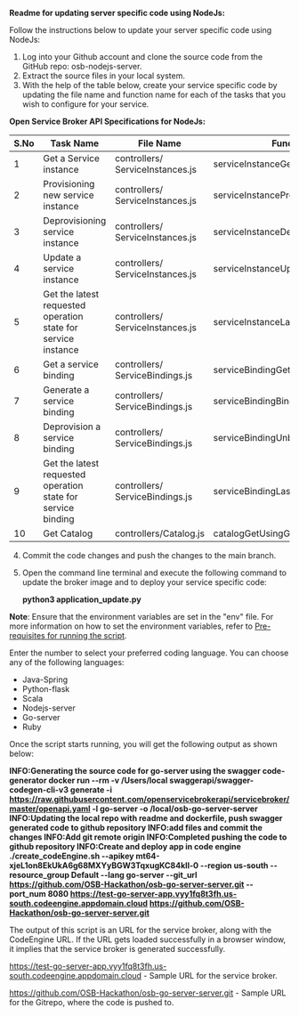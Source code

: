 **Readme for updating server specific code using NodeJs:**

Follow the instructions below to update your server specific code using NodeJs:

1. Log into your Github account and clone the source code from the GitHub repo: osb-nodejs-server.
2. Extract the source files in your local system.
3. With the help of the table below, create your service specific code by updating the file name and function name for each of the tasks that you wish to configure for your service.

**Open Service Broker API Specifications for NodeJs:**

| S.No | Task Name                                                     | File Name                        | Function Name                           |
|------|---------------------------------------------------------------|----------------------------------|-----------------------------------------|
| 1    | Get a Service instance                                        | controllers/ ServiceInstances.js | serviceInstanceGetUsingGET              |
| 2    | Provisioning new service instance                             | controllers/ ServiceInstances.js | serviceInstanceProvisionUsingPUT        |
| 3    | Deprovisioning service instance                               | controllers/ ServiceInstances.js | serviceInstanceDeprovisionUsingDELETE   |
| 4    | Update a service instance                                     | controllers/ ServiceInstances.js | serviceInstanceUpdateUsingPATCH         |
| 5    | Get the latest requested operation state for service instance | controllers/ ServiceInstances.js | serviceInstanceLastOperationGetUsingGET |
| 6    | Get a service binding                                         | controllers/ ServiceBindings.js  | serviceBindingGetUsingGET               |
| 7    | Generate a service binding                                    | controllers/ ServiceBindings.js  | serviceBindingBindingUsingPUT           |
| 8    | Deprovision a service binding                                 | controllers/ ServiceBindings.js  | serviceBindingUnbindingUsingDELETE      |
| 9    | Get the latest requested operation state for service binding  | controllers/ ServiceBindings.js  | serviceBindingLastOperationGetUsingGET  |
| 10   | Get Catalog                                                   | controllers/Catalog.js           | catalogGetUsingGET                      |

4. Commit the code changes and push the changes to the main branch.
5. Open the command line terminal and execute the following command to update the broker image and to deploy your service specific code:

   **python3 application_update.py**

**Note**: Ensure that the environment variables are set in the "env" file. For more information on how to set the environment variables, refer to [Pre-requisites for running the script](https://github.ibm.com/Code-Your-Skills/accelerating-partner-service-onboarding/edit/main/Readme/nodejs-server-readme.md).

Enter the number to select your preferred coding language. You can choose any of the following languages:

* Java-Spring
* Python-flask
* Scala
* Nodejs-server
* Go-server
* Ruby

Once the script starts running, you will get the following output as shown below:

**INFO:Generating the source code for go-server using the swagger code-generator docker run --rm -v /Users/local swaggerapi/swagger-codegen-cli-v3 generate -i https://raw.githubusercontent.com/openservicebrokerapi/servicebroker/master/openapi.yaml -l go-server -o /local/osb-go-server-server INFO:Updating the local repo with readme and dockerfile, push swagger generated code to github repository INFO:add files and commit the changes INFO:Add git remote origin INFO:Completed pushing the code to github repository INFO:Create and deploy app in code engine ./create_codeEngine.sh --apikey mt64-xjeL1on8EkUkA6g68MXYyBGW3TqxugKC84kIl-0 --region us-south --resource_group Default --lang go-server --git_url https://github.com/OSB-Hackathon/osb-go-server-server.git --port_num 8080 https://test-go-server-app.vyy1fq8t3fh.us-south.codeengine.appdomain.cloud https://github.com/OSB-Hackathon/osb-go-server-server.git**

  
The output of this script is an URL for the service broker, along with the CodeEngine URL. If the URL gets loaded successfully in a browser window, it implies that the service broker is generated successfully.

https://test-go-server-app.vyy1fq8t3fh.us-south.codeengine.appdomain.cloud - Sample URL for the service broker.

https://github.com/OSB-Hackathon/osb-go-server-server.git - Sample URL for the Gitrepo, where the code is pushed to.

    
